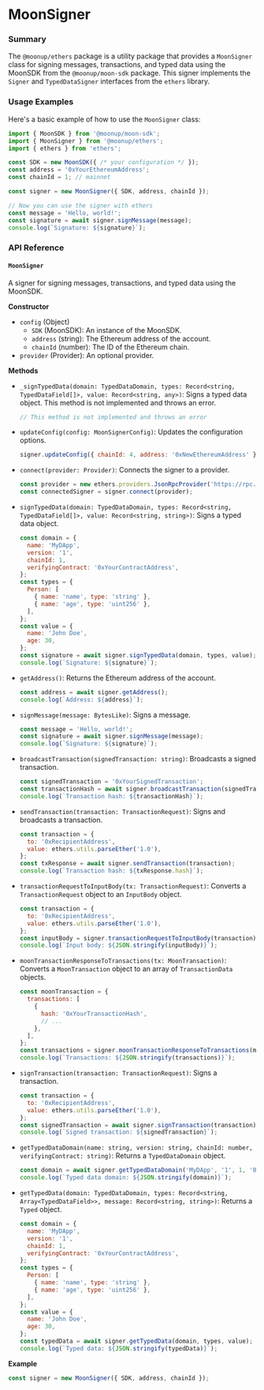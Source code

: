# MoonSigner

### Summary

The `@moonup/ethers` package is a utility package that provides a `MoonSigner` class for signing messages, transactions, and typed data using the MoonSDK from the `@moonup/moon-sdk` package. This signer implements the `Signer` and `TypedDataSigner` interfaces from the `ethers` library.



### Usage Examples

Here's a basic example of how to use the `MoonSigner` class:

```javascript
import { MoonSDK } from '@moonup/moon-sdk';
import { MoonSigner } from '@moonup/ethers';
import { ethers } from 'ethers';

const SDK = new MoonSDK({ /* your configuration */ });
const address = '0xYourEthereumAddress';
const chainId = 1; // mainnet

const signer = new MoonSigner({ SDK, address, chainId });

// Now you can use the signer with ethers
const message = 'Hello, world!';
const signature = await signer.signMessage(message);
console.log(`Signature: ${signature}`);
```

### API Reference

#### `MoonSigner`

A signer for signing messages, transactions, and typed data using the MoonSDK.

**Constructor**

* `config` (Object)
  * `SDK` (MoonSDK): An instance of the MoonSDK.
  * `address` (string): The Ethereum address of the account.
  * `chainId` (number): The ID of the Ethereum chain.
* `provider` (Provider): An optional provider.

**Methods**

*   `_signTypedData(domain: TypedDataDomain, types: Record<string, TypedDataField[]>, value: Record<string, any>)`: Signs a typed data object. This method is not implemented and throws an error.

    ```javascript
    // This method is not implemented and throws an error
    ```
*   `updateConfig(config: MoonSignerConfig)`: Updates the configuration options.

    ```javascript
    signer.updateConfig({ chainId: 4, address: '0xNewEthereumAddress' });
    ```
*   `connect(provider: Provider)`: Connects the signer to a provider.

    ```javascript
    const provider = new ethers.providers.JsonRpcProvider('https://rpc.example.com');
    const connectedSigner = signer.connect(provider);
    ```
*   `signTypedData(domain: TypedDataDomain, types: Record<string, TypedDataField[]>, value: Record<string, string>)`: Signs a typed data object.

    ```javascript
    const domain = {
      name: 'MyDApp',
      version: '1',
      chainId: 1,
      verifyingContract: '0xYourContractAddress',
    };
    const types = {
      Person: [
        { name: 'name', type: 'string' },
        { name: 'age', type: 'uint256' },
      ],
    };
    const value = {
      name: 'John Doe',
      age: 30,
    };
    const signature = await signer.signTypedData(domain, types, value);
    console.log(`Signature: ${signature}`);
    ```
*   `getAddress()`: Returns the Ethereum address of the account.

    ```javascript
    const address = await signer.getAddress();
    console.log(`Address: ${address}`);
    ```
*   `signMessage(message: BytesLike)`: Signs a message.

    ```javascript
    const message = 'Hello, world!';
    const signature = await signer.signMessage(message);
    console.log(`Signature: ${signature}`);
    ```
*   `broadcastTransaction(signedTransaction: string)`: Broadcasts a signed transaction.

    ```javascript
    const signedTransaction = '0xYourSignedTransaction';
    const transactionHash = await signer.broadcastTransaction(signedTransaction);
    console.log(`Transaction hash: ${transactionHash}`);
    ```
*   `sendTransaction(transaction: TransactionRequest)`: Signs and broadcasts a transaction.

    ```javascript
    const transaction = {
      to: '0xRecipientAddress',
      value: ethers.utils.parseEther('1.0'),
    };
    const txResponse = await signer.sendTransaction(transaction);
    console.log(`Transaction hash: ${txResponse.hash}`);
    ```
*   `transactionRequestToInputBody(tx: TransactionRequest)`: Converts a `TransactionRequest` object to an `InputBody` object.

    ```javascript
    const transaction = {
      to: '0xRecipientAddress',
      value: ethers.utils.parseEther('1.0'),
    };
    const inputBody = signer.transactionRequestToInputBody(transaction);
    console.log(`Input body: ${JSON.stringify(inputBody)}`);
    ```
*   `moonTransactionResponseToTransactions(tx: MoonTransaction)`: Converts a `MoonTransaction` object to an array of `TransactionData` objects.

    ```javascript
    const moonTransaction = {
      transactions: [
        {
          hash: '0xYourTransactionHash',
          // ...
        },
      ],
    };
    const transactions = signer.moonTransactionResponseToTransactions(moonTransaction);
    console.log(`Transactions: ${JSON.stringify(transactions)}`);
    ```
*   `signTransaction(transaction: TransactionRequest)`: Signs a transaction.

    ```javascript
    const transaction = {
      to: '0xRecipientAddress',
      value: ethers.utils.parseEther('1.0'),
    };
    const signedTransaction = await signer.signTransaction(transaction);
    console.log(`Signed transaction: ${signedTransaction}`);
    ```
*   `getTypedDataDomain(name: string, version: string, chainId: number, verifyingContract: string)`: Returns a `TypedDataDomain` object.

    ```javascript
    const domain = await signer.getTypedDataDomain('MyDApp', '1', 1, '0xYourContractAddress');
    console.log(`Typed data domain: ${JSON.stringify(domain)}`);
    ```
*   `getTypedData(domain: TypedDataDomain, types: Record<string, Array<TypedDataField>>, message: Record<string, string>)`: Returns a `Typed` object.

    ```javascript
    const domain = {
      name: 'MyDApp',
      version: '1',
      chainId: 1,
      verifyingContract: '0xYourContractAddress',
    };
    const types = {
      Person: [
        { name: 'name', type: 'string' },
        { name: 'age', type: 'uint256' },
      ],
    };
    const value = {
      name: 'John Doe',
      age: 30,
    };
    const typedData = await signer.getTypedData(domain, types, value);
    console.log(`Typed data: ${JSON.stringify(typedData)}`);
    ```

**Example**

```javascript
const signer = new MoonSigner({ SDK, address, chainId });
```
